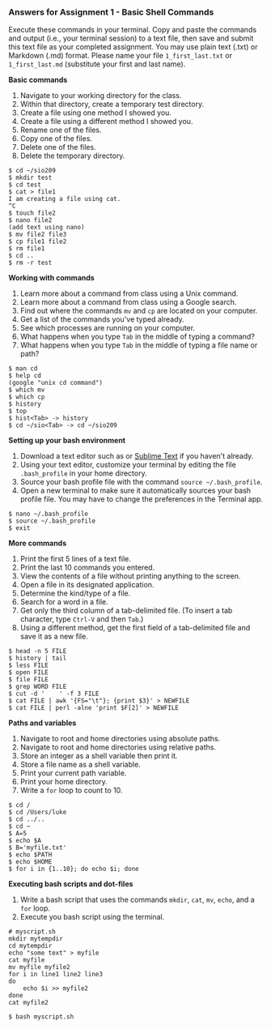 ### Answers for Assignment 1 - Basic Shell Commands

Execute these commands in your terminal. Copy and paste the commands and output (i.e., your terminal session) to a text file, then save and submit this text file as your completed assignment. You may use plain text (.txt) or Markdown (.md) format. Please name your file `1_first_last.txt` or `1_first_last.md` (substitute your first and last name).

**Basic commands**

1. Navigate to your working directory for the class.
2. Within that directory, create a temporary test directory.
3. Create a file using one method I showed you.
4. Create a file using a different method I showed you.
5. Rename one of the files.
6. Copy one of the files.
7. Delete one of the files.
8. Delete the temporary directory.

```
$ cd ~/sio209
$ mkdir test
$ cd test
$ cat > file1
I am creating a file using cat.
^C
$ touch file2
$ nano file2
(add text using nano)
$ mv file2 file3
$ cp file1 file2
$ rm file1
$ cd ..
$ rm -r test
```

**Working with commands**

1. Learn more about a command from class using a Unix command.
2. Learn more about a command from class using a Google search.
3. Find out where the commands `mv` and `cp` are located on your computer.
4. Get a list of the commands you've typed already.
5. See which processes are running on your computer.
6. What happens when you type `Tab` in the middle of typing a command?
7. What happens when you type `Tab` in the middle of typing a file name or path?

```
$ man cd
$ help cd
(google "unix cd command")
$ which mv
$ which cp
$ history
$ top
$ hist<Tab> -> history
$ cd ~/sio<Tab> -> cd ~/sio209
```

**Setting up your bash environment**

1. Download a text editor such as []() or [Sublime Text](https://www.sublimetext.com) if you haven't already.
2. Using your text editor, customize your terminal by editing the file `.bash_profile` in your home directory.
3. Source your bash profile file with the command `source ~/.bash_profile`.
4. Open a new terminal to make sure it automatically sources your bash profile file. You may have to change the preferences in the Terminal app.

```
$ nano ~/.bash_profile
$ source ~/.bash_profile
$ exit
```

**More commands**

1. Print the first 5 lines of a text file.
2. Print the last 10 commands you entered.
3. View the contents of a file without printing anything to the screen.
4. Open a file in its designated application.
5. Determine the kind/type of a file.
6. Search for a word in a file.
7. Get only the third column of a tab-delimited file. (To insert a tab character, type `Ctrl-V` and then `Tab`.)
8. Using a different method, get the first field of a tab-delimited file and save it as a new file.

```
$ head -n 5 FILE
$ history | tail
$ less FILE
$ open FILE
$ file FILE
$ grep WORD FILE
$ cut -d '    ' -f 3 FILE
$ cat FILE | awk '{FS="\t"}; {print $3}' > NEWFILE
$ cat FILE | perl -alne 'print $F[2]' > NEWFILE
```

**Paths and variables**

1. Navigate to root and home directories using absolute paths.
2. Navigate to root and home directories using relative paths.
3. Store an integer as a shell variable then print it.
4. Store a file name as a shell variable.
5. Print your current path variable.
6. Print your home directory.
7. Write a `for` loop to count to 10.

```
$ cd /
$ cd /Users/luke
$ cd ../..
$ cd ~
$ A=5
$ echo $A
$ B='myfile.txt'
$ echo $PATH
$ echo $HOME
$ for i in {1..10}; do echo $i; done
```

**Executing bash scripts and dot-files**

1. Write a bash script that uses the commands `mkdir`, `cat`, `mv`, `echo`, and a `for` loop.
2. Execute you bash script using the terminal.

```
# myscript.sh
mkdir mytempdir
cd mytempdir
echo "some text" > myfile
cat myfile
mv myfile myfile2
for i in line1 line2 line3
do
    echo $i >> myfile2
done
cat myfile2
```

```
$ bash myscript.sh
```

